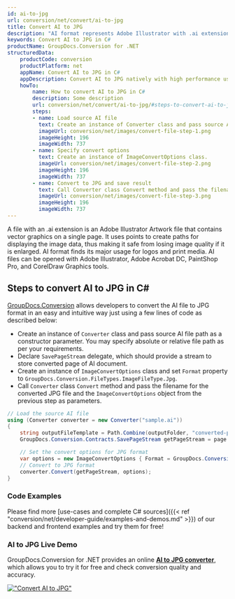 ```yaml
---
id: ai-to-jpg
url: conversion/net/convert/ai-to-jpg
title: Convert AI to JPG
description: "AI format represents Adobe Illustrator with .ai extension. Learn how to convert AI to JPG file programmatically in C# language using GroupDocs.Conversion for .NET library."
keywords: Convert AI to JPG in C#
productName: GroupDocs.Conversion for .NET
structuredData:
    productCode: conversion
    productPlatform: net
    appName: Convert AI to JPG in C#
    appDescription: Convert AI to JPG natively with high performance using C# language and server side GroupDocs.Conversion for .NET APIs, without the use of any software like Microsoft or Open Office.
    howTo:
        name: How to convert AI to JPG in C# 
        description: Some description
        url: conversion/net/convert/ai-to-jpg/#steps-to-convert-ai-to-jpg-in-c
        steps:
        - name: Load source AI file 
          text: Create an instance of Converter class and pass source AI file path as a constructor parameter. You may specify absolute or relative file path as per your requirements. 
          imageUrl: conversion/net/images/convert-file-step-1.png
          imageHeight: 196
          imageWidth: 737
        - name: Specify convert options 
          text: Create an instance of ImageConvertOptions class.
          imageUrl: conversion/net/images/convert-file-step-2.png
          imageHeight: 196
          imageWidth: 737
        - name: Convert to JPG and save result 
          text: Call Converter class Convert method and pass the filename for the converted HTML file and the ImageConvertOptions object from the previous step as parameters.
          imageUrl: conversion/net/images/convert-file-step-3.png
          imageHeight: 196
          imageWidth: 737
---
```


A file with an .ai extension is an Adobe Illustrator Artwork file that contains vector graphics on a single page. It uses points to create paths for displaying the image data, thus making it safe from losing image quality if it is enlarged. AI format finds its major usage for logos and print media. AI files can be opened with Adobe Illustrator, Adobe Acrobat DC, PaintShop Pro, and CorelDraw Graphics tools.

## Steps to convert AI to JPG in C#

[GroupDocs.Conversion](https://products.groupdocs.com/conversion/net) allows developers to convert the AI file to JPG format in an easy and intuitive way just using a few lines of code as described below:

* Create an instance of `Converter` class and pass source AI file path as a constructor parameter. You may specify absolute or relative file path as per your requirements. 
* Declare `SavePageStream` delegate, which should provide a stream to store converted page of AI document.
* Create an instance of `ImageConvertOptions` class and set `Format` property to `GroupDocs.Conversion.FileTypes.ImageFileType.Jpg`.
* Call `Converter` class `Convert` method and pass the filename for the converted JPG file and the `ImageConvertOptions` object from the previous step as parameters.

```csharp
// Load the source AI file
using (Converter converter = new Converter("sample.ai"))
{
    string outputFileTemplate = Path.Combine(outputFolder, "converted-page-{0}.jpg");
    GroupDocs.Conversion.Contracts.SavePageStream getPageStream = page => new FileStream(string.Format(outputFileTemplate, page), FileMode.Create);

    // Set the convert options for JPG format
    var options = new ImageConvertOptions { Format = GroupDocs.Conversion.FileTypes.ImageFileType.Jpg };   
    // Convert to JPG format
    converter.Convert(getPageStream, options);
}
```

### Code Examples

Please find more [use-cases and complete C# sources]({{< ref "conversion/net/developer-guide/examples-and-demos.md" >}}) of our backend and frontend examples and try them for free!

### AI to JPG Live Demo

GroupDocs.Conversion for .NET provides an online [**AI to JPG converter**](https://products.groupdocs.app/conversion/ai-to-jpg), which allows you to try it for free and check conversion quality and accuracy.

[!["Convert AI to JPG"](conversion/net/images/convert-to-jpg/convert-ai-to-jpg.png)](https://products.groupdocs.app/conversion/ai-to-jpg)